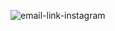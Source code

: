 ![email-link-instagram](https://github.com/AXYS-Creative/images/assets/147758475/d53a5e34-1784-4a55-85ad-a850345d5a45)
